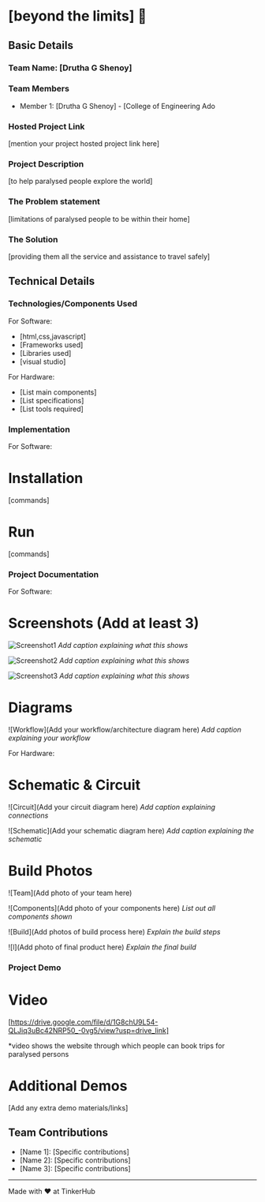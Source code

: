 # [beyond the limits] 🎯


## Basic Details
### Team Name: [Drutha G Shenoy]


### Team Members
- Member 1: [Drutha G Shenoy] - [College of Engineering Ado

### Hosted Project Link
[mention your project hosted project link here]

### Project Description
[to help paralysed people explore the world]

### The Problem statement
[limitations of paralysed people to be within their home]

### The Solution
[providing them all the service and assistance to travel safely]

## Technical Details
### Technologies/Components Used
For Software:
- [html,css,javascript]
- [Frameworks used]
- [Libraries used]
- [visual studio]

For Hardware:
- [List main components]
- [List specifications]
- [List tools required]

### Implementation
For Software:
# Installation
[commands]

# Run
[commands]

### Project Documentation
For Software:

# Screenshots (Add at least 3)
![Screenshot1](1.png)
*Add caption explaining what this shows*

![Screenshot2](2.png)
*Add caption explaining what this shows*

![Screenshot3](3.png)
*Add caption explaining what this shows*

# Diagrams
![Workflow](Add your workflow/architecture diagram here)
*Add caption explaining your workflow*

For Hardware:

# Schematic & Circuit
![Circuit](Add your circuit diagram here)
*Add caption explaining connections*

![Schematic](Add your schematic diagram here)
*Add caption explaining the schematic*

# Build Photos
![Team](Add photo of your team here)


![Components](Add photo of your components here)
*List out all components shown*

![Build](Add photos of build process here)
*Explain the build steps*

![l](Add photo of final product here)
*Explain the final build*

### Project Demo
# Video
[https://drive.google.com/file/d/1G8chU9L54-QLJiq3uBc42NRP50_-0vg5/view?usp=drive_link]

*video shows the website through which people can book trips for paralysed persons

# Additional Demos
[Add any extra demo materials/links]

## Team Contributions
- [Name 1]: [Specific contributions]
- [Name 2]: [Specific contributions]
- [Name 3]: [Specific contributions]

---
Made with ❤️ at TinkerHub
